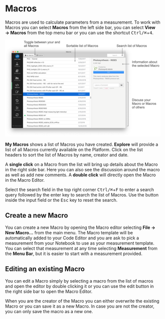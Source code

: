 # Macros

Macros are used to calculate parameters from a measurement. To work with Macros you can select **Macros** from the left side bar, you can select **View → Macros** from the top menu bar or you can use the shortcut <kbd>Ctrl/⌘</kbd>+<kbd>4</kbd>.

![The Macro List](./images/macro-list.png)

**My Macros** shows a list of Macros you have created. **Explore** will provide a list of all Macros currently available on the Platform. Click on the list headers to sort the list of Macros by name, creator and date.

A **single click** on a Macro from the list will bring up details about the Macro in the right side bar. Here you can also see the discussion around the macro as well as add new comments. A **double click** will directly open the Macro in the Macro Editor.

Select the search field in the top right corner <kbd>Ctrl/⌘</kbd>+<kbd>F</kbd> to enter a search query followed by the enter key to search the list of Macros. Use the <i class="fa fa-times-circle"></i> button inside the input field or the <kbd>Esc</kbd> key to reset the search.

## Create a new Macro

You can create a new Macro by opening the Macro editor selecting **File → New Macro...** from the main menu. The Macro template will be automatically added to your Code Editor and you are ask to pick a measurement from your Notebook to use as your measurement template. You can select that measurement at any time selecting **Measurement** from the **Menu Bar**, but it is easier to start with a measurement provided.

## Editing an existing Macro

You can edit a Macro simply by selecting a macro from the list of macros and open the editor by double clicking it or you can use the edit button in the right side bar to open the Macro Editor.

When you are the creator of the Macro you can either overwrite the existing Macro or you can save it as a new Macro. In case you are not the creator, you can only save the macro as a new one.
